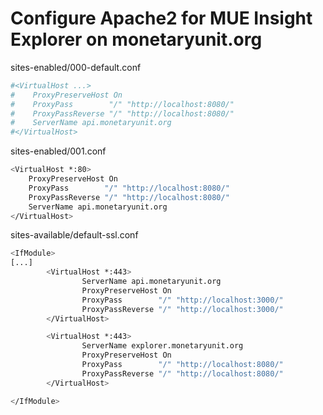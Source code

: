 # Configure Apache2 for MUE Insight Explorer on monetaryunit.org

sites-enabled/000-default.conf
```sh
#<VirtualHost ...>
#    ProxyPreserveHost On
#    ProxyPass        "/" "http://localhost:8080/"
#    ProxyPassReverse "/" "http://localhost:8080/"
#    ServerName api.monetaryunit.org
#</VirtualHost>
```

sites-enabled/001.conf
```sh
<VirtualHost *:80>
    ProxyPreserveHost On
    ProxyPass        "/" "http://localhost:8080/"
    ProxyPassReverse "/" "http://localhost:8080/"
    ServerName api.monetaryunit.org
</VirtualHost>
```


sites-available/default-ssl.conf
```sh
<IfModule>
[...]
        <VirtualHost *:443>
                ServerName api.monetaryunit.org
                ProxyPreserveHost On
                ProxyPass        "/" "http://localhost:3000/"
                ProxyPassReverse "/" "http://localhost:3000/"
        </VirtualHost>

        <VirtualHost *:443>
                ServerName explorer.monetaryunit.org
                ProxyPreserveHost On
                ProxyPass        "/" "http://localhost:8080/"
                ProxyPassReverse "/" "http://localhost:8080/"
        </VirtualHost>

</IfModule>
```
